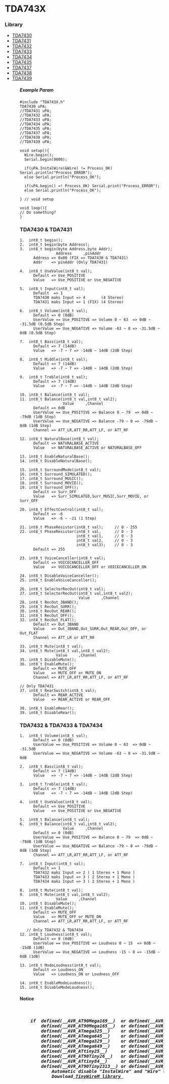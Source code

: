 # TDA743X 
<h3>Library</h3>
<ul>
  <li><a href="https://www.mouser.com/datasheet/2/389/CD00000226-470817.pdf"         >TDA7430</a></li>
  <li><a href="https://www.mouser.com/datasheet/2/389/CD00000226-470817.pdf"         >TDA7431</a></li>
  <li><a href="https://www.st.com/resource/en/datasheet/CD00000874.pdf"              >TDA7432</a></li>
  <li><a href="https://www.st.com/resource/en/datasheet/cd00000878.pdf"              >TDA7433</a></li>
  <li><a href="http://pdf.datasheetcatalog.com/datasheet/stmicroelectronics/4062.pdf">TDA7434</a></li>
  <li><a href="http://pdf.datasheetcatalog.com/datasheets/105/324990_DS.pdf"         >TDA7435</a></li>
  <li><a href="http://pdf.datasheetcatalog.com/datasheet/SGSThomsonMicroelectronics/mXruwsz.pdf">TDA7437</a></li>
  <li><a href="https://www.st.com/resource/en/datasheet/CD00001003.pdf"              >TDA7438</a></li>
  <li><a href="https://www.st.com/resource/en/datasheet/cd00004906.pdf"              >TDA7439</a></li>
<ul>


<h5>Example Param</h5>

    #include "TDA743X.h"
    TDA7430 uPA;  
    //TDA7431 uPA;
    //TDA7432 uPA;
    //TDA7433 uPA;
    //TDA7434 uPA;
    //TDA7435 uPA;
    //TDA7437 uPA;
    //TDA7438 uPA;
    //TDA7439 uPA;
    
    void setup(){ 
      Wire.begin();
      Serial.begin(9600); 
      
      if(uPA.InstalWire(&Wire) != Process_OK) Serial.println("Process_ERROR");
      else Serial.println("Process_OK");
      
      if(uPA.begin() =! Process_OK) Serial.print("Process_ERROR");
      else Serial.println("Process_OK");
      
    } // void setup
    
    void loop(){
    // Do something?
    } 

    

<h3>TDA7430 & TDA7431 </h3>

    1.  int8_t begin();            
    2.  int8_t begin(byte Address); 
    3.  int8_t begin(byte Address,byte Addr);
                    Address     ,pinAddr
          Address => 0x80 (FIX => TDA7430 & TDA7431) 
          Addr    => pinAddr (Only TDA7431) 

    4.  int8_t UseValue(int8_t val); 
          Default => Use_POSITIVE 
          Value   => Use_POSITIVE or Use_NEGATIVE 

    5.  int8_t Input(int8_t val); 
          Default  => 1
          TDA7430 maks Input => 4       (4 Stereo)
          TDA7431 maks Input => 1 (FIX) (4 Stereo)
    
    6.  int8_t Volume(int8_t val);
          Default => 0 (0dB)
          UserValue == Use_POSITIVE => Volume 0 ~ 63  => 0dB ~ -31.5dB (0.5dB Step)
          UserValue == Use_NEGATIVE => Volume -63 ~ 0 => -31.5dB ~ 0dB (0.5dB Step)
    
    7.  int8_t Bass(int8_t val);
          Default => 7 (14dB)
          Value   => -7 ~ 7 => -14dB ~ 14dB (2dB Step)
    
    8.  int8_t Middle(int8_t val);
          Default => 7 (14dB)
          Value   => -7 ~ 7 => -14dB ~ 14dB (2dB Step)
    
    9.  int8_t Treble(int8_t val);
          Default => 7 (14dB)
          Value   => -7 ~ 7 => -14dB ~ 14dB (2dB Step)
  
    10. int8_t Balance(int8_t val);
    11. int8_t Balance(int8_t val,int8_t val2);   
                       Value     ,Channel 
          Default => 0dB  
          UserValue == Use_POSITIVE => Balance 0 ~ 79  => 0dB ~ -79dB (1dB Step)
          UserValue == Use_NEGATIVE => Balance -79 ~ 0 => -79dB ~ 0dB (1dB Step)
          Channel => ATT_LR,ATT_RR,ATT_LF, or ATT_RF 
  
    12. int8_t NaturalBase(int8_t val);
          Default => NATURALBASE_ACTIVE 
          Value   => NATURALBASE_ACTIVE or NATURALBASE_OFF 
    
    13. int8_t EnableNaturalBase(); 
    14. int8_t DisableNaturalBase();
 
    15. int8_t SurroundMode(int8_t val);  
    16. int8_t Surround_SIMULATED();    
    17. int8_t Surround_MUSIC();         
    18. int8_t Surround_MOVIE();        
    19. int8_t Surround_OFF();          
          Default => Surr_OFF
          Value   => Surr_SIMULATED,Surr_MUSIC,Surr_MOVIE, or Surr_OFF 
    
    20. int8_t EffectControl(int8_t val);
          Default => -6
          Value   => -6 ~ -21 (1 Step)
    
    21. int8_t PhaseResistor(int8_t val);     // 0 - 255 
    22. int8_t PhaseResistor(int8_t val,      // 0 - 3 
                             int8_t val1,     // 0 - 3 
                             int8_t val2,     // 0 - 3 
                             int8_t val3);    // 0 - 3 
          Default => 255
   
    23. int8_t VoiceCanceller(int8_t val); 
          Default => VOICECANCELLER_OFF
          Value   => VOICECANCELLER_OFF or VOICECANCELLER_ON 
    
    24. int8_t DisableVoiceCanceller();
    25. int8_t EnableVoiceCanceller();
   
    26. int8_t SelectorRecOut(int8_t val);
    27. int8_t SelectorRecOut(int8_t val,int8_t val2);
                              Value     ,Channel
    28. int8_t RecOut_3BAND();
    29. int8_t RecOut_SURR(); 
    30. int8_t RecOut_REAR(); 
    31. int8_t RecOut_OFF();  
    32. int8_t RecOut_FLAT(); 
          Default => Out_3BAND
          Value   => Out_3BAND,Out_SURR,Out_REAR,Out_OFF, or Out_FLAT 
          Channel => ATT_LR or ATT_RR     
       
    33. int8_t Mute(int8_t val);              
    34. int8_t Mute(int8_t val,int8_t val2);  
                    Value     ,Channel
    35. int8_t DisableMute();                 
    36. int8_t EnableMute();   
          Default => MUTE_OFF
          Value   => MUTE_OFF or MUTE_ON
          Channel => ATT_LR,ATT_RR,ATT_LF, or ATT_RF
   
    // Only TDA7431
    37. int8_t RearSwitch(int8_t val);
          Default => REAR_ACTIVE
          Value   => REAR_ACTIVE or REAR_OFF 
   
    38. int8_t EnableRear();            
    39. int8_t DisableRear();           
   
     

<h3>TDA7432 & TDA7433 & TDA7434</h3>

    1.  int8_t Volume(int8_t val); 
          Default => 0 (0dB)
          UserValue == Use_POSITIVE => Volume 0 ~ 63  => 0dB ~ -31.5dB 
          UserValue == Use_NEGATIVE => Volume -63 ~ 0 => -31.5dB ~ 0dB 
    
    2.  int8_t Bass(int8_t val);
          Default => 7 (14dB)
          Value   => -7 ~ 7 => -14dB ~ 14dB (2dB Step)
          
    3.  int8_t Treble(int8_t val);
          Default => 7 (14dB)
          Value   => -7 ~ 7 => -14dB ~ 14dB (2dB Step)    

    4.  int8_t UseValue(int8_t val);
          Default => Use_POSITIVE 
          Value   => Use_POSITIVE or Use_NEGATIVE 
    
    5.  int8_t Balance(int8_t val);               
    6.  int8_t Balance(int8_t val,int8_t val2);   
                       Value     ,Channel
          Default => 0 (0dB)
          UserValue == Use_POSITIVE => Balance 0 ~ 79  => 0dB ~ -79dB (1dB Step)
          UserValue == Use_NEGATIVE => Balance -79 ~ 0 => -79dB ~ 0dB (1dB Step)
          Channel => ATT_LR,ATT_RR,ATT_LF, or ATT_RF

    7.  int8_t Input(int8_t val);
          Default => 1
          TDA7432 maks Input => 2 ( 1 Stereo + 1 Mono )
          TDA7433 maks Input => 3 ( 2 Stereo + 1 Mono )
          TDA7434 maks Input => 3 ( 2 Stereo + 1 Mono )
          
    8.  int8_t Mute(int8_t val);              
    9.  int8_t Mute(int8_t val,int8_t val2);  
                    Value     ,Channel    
    10. int8_t DisableMute();                 
    11. int8_t EnableMute();
          Default => MUTE_OFF
          Value   => MUTE_OFF or MUTE_ON 
          Channel => ATT_LR,ATT_RR,ATT_LF, or ATT_RF 

       // Only TDA7432 & TDA7434 
    12. int8_t Loudness(int8_t val);          
          Default => 0 (0dB)
          UserValue == Use_POSITIVE => Loudness 0 ~ 15  => 0dB ~ -15dB (1dB)
          UserValue == Use_NEGATIVE => Loudness -15 ~ 0 => -15dB ~ 0dB (1dB)
     
    13. int8_t ModeLoudness(int8_t val);      
          Default => Loudness_ON
          Value   => Loudness_ON or Loudness_OFF
    
    14. int8_t EnableModeLoudness(); 
    15. int8_t DisableModeLoudness();


<h4>Notice</h4>
<pre><h5> 
    if  defined(__AVR_AT90Mega169__)  or defined(__AVR_ATmega169__)   or
        defined(__AVR_AT90Mega165__)  or defined(__AVR_ATmega165__)   or
        defined(__AVR_ATmega325__)    or defined(__AVR_ATmega3250__)  or
        defined(__AVR_ATmega645__)    or defined(__AVR_ATmega6450__)  or
        defined(__AVR_ATmega329__)    or defined(__AVR_ATmega3290__)  or
        defined(__AVR_ATmega649__)    or defined(__AVR_ATmega6490__)  or
        defined(__AVR_ATtiny25__)     or defined(__AVR_ATtiny45__)    or defined(__AVR_ATtiny85__) or
        defined(__AVR_AT90Tiny26__)   or defined(__AVR_ATtiny26__)    or
        defined(__AVR_ATtiny84__)     or defined(__AVR_ATtiny44__)    or
        defined(__AVR_AT90Tiny2313__) or defined(__AVR_ATtiny2313__)
            Automatic disable "InstalWire" and "Wire" will be replaced with "TinyWireM" 
            Download<a href="https://github.com/adafruit/TinyWireM"> TinyWireM library </a>
        
</h5></pre>
